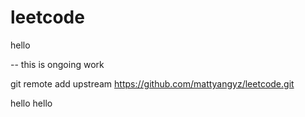 # leetcode

hello


-- this is ongoing work



git remote add upstream https://github.com/mattyangyz/leetcode.git



hello hello